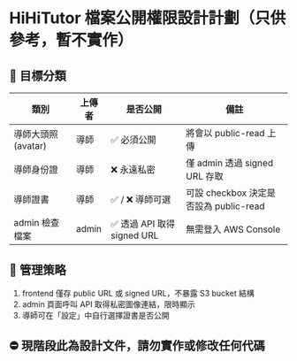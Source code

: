 # HiHiTutor 檔案公開權限設計計劃（只供參考，暫不實作）

## 📂 目標分類

| 類別 | 上傳者 | 是否公開 | 備註 |
|------|--------|-----------|------|
| 導師大頭照 (avatar) | 導師 | ✅ 必須公開 | 將會以 public-read 上傳 |
| 導師身份證 | 導師 | ❌ 永遠私密 | 僅 admin 透過 signed URL 存取 |
| 導師證書 | 導師 | ✅ / ❌ 導師可選 | 可設 checkbox 決定是否設為 public-read |
| admin 檢查檔案 | admin | ✅ 透過 API 取得 signed URL | 無需登入 AWS Console |

## 📌 管理策略

1. frontend 僅存 public URL 或 signed URL，不暴露 S3 bucket 結構
2. admin 頁面呼叫 API 取得私密圖像連結，限時顯示
3. 導師可在「設定」中自行選擇證書是否公開

## ⛔ 現階段此為設計文件，請勿實作或修改任何代碼 
